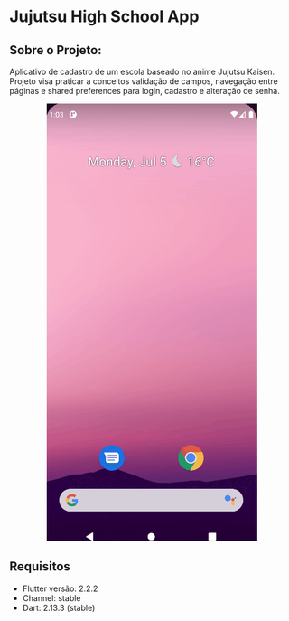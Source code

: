 # Jujutsu High School App

## Sobre o Projeto:
Aplicativo de cadastro de um escola baseado no anime Jujutsu Kaisen.
Projeto visa praticar a conceitos validação de campos, navegação entre páginas e shared preferences para login, cadastro e alteração de senha.

<p align="center">
  <img src="schoolapp.gif">
</p>

## Requisitos
- Flutter versão: 2.2.2
- Channel: stable
- Dart: 2.13.3 (stable)



